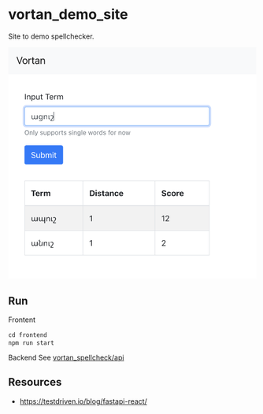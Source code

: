 # vortan_demo_site

Site to demo spellchecker.

![screenshot](screenshots/demo.png)

## Run

Frontent
```
cd frontend
npm run start
```

Backend
See [vortan_spellcheck/api](https://github.com/datapoint-armenia/vortan_spellcheck#usage)

## Resources

- https://testdriven.io/blog/fastapi-react/
